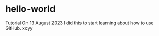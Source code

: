 # hello-world
Tutorial
On 13 August 2023 I did this to start learning about how to use GitHub.
xxyy
